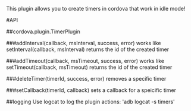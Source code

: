 This plugin allows you to create timers in cordova that work in idle mode!

#API

##cordova.plugin.TimerPlugin

###addInterval(callback, msInterval, success, error)
works like setInterval(callback, msInterval)
returns the id of the created timer

###addTimeout(callback, msTimeout, success, error)
works like setTimeout(callback, msTimeout)
returns the id of the created timer

###deleteTimer(timerId, success, error)
removes a specific timer

###setCallback(timerId, callback)
sets a callback for a speicific timer

##logging
Use logcat to log the plugin actions:
'adb logcat -s timers'

